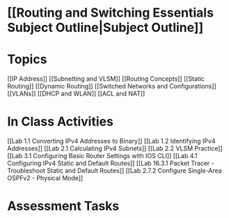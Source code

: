 # [[Routing and Switching Essentials Subject Outline|Subject Outline]]
# Topics
[[IP Address]]
[[Subnetting and VLSM]]
[[Routing Concepts]]
[[Static Routing]]
[[Dynamic Routing]]
[[Switched Networks and Configurations]]
[[VLANs]]
[[DHCP and WLAN]]
[[ACL and NAT]]
# In Class Activities
[[Lab 1.1 Converting IPv4 Addresses to Binary]]
[[Lab 1.2 Identifying IPv4 Addresses]]
[[Lab 2.1 Calculating IPv4 Subnets]]
[[Lab 2.2 VLSM Practice]]
[[Lab 3.1 Configuring Basic Router Settings with IOS CLI]]
[[Lab 4.1 Configuring IPv4 Static and Default Routes]]
[[Lab 16.3.1 Packet Tracer - Troubleshoot Static and Default Routes]]
[[Lab 2.7.2 Configure Single-Area OSPFv2 - Physical Mode]]
# Assessment Tasks
